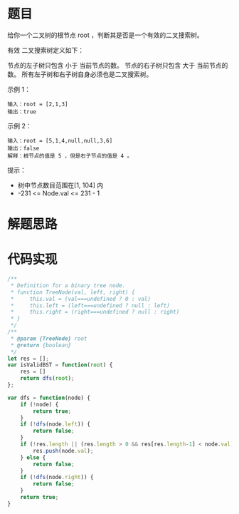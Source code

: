# 题目

给你一个二叉树的根节点 root ，判断其是否是一个有效的二叉搜索树。

有效 二叉搜索树定义如下：

节点的左子树只包含 小于 当前节点的数。
节点的右子树只包含 大于 当前节点的数。
所有左子树和右子树自身必须也是二叉搜索树。

示例 1：

```
输入：root = [2,1,3]
输出：true
```

示例 2：

```
输入：root = [5,1,4,null,null,3,6]
输出：false
解释：根节点的值是 5 ，但是右子节点的值是 4 。
```

提示：

- 树中节点数目范围在[1, 104] 内
- -231 <= Node.val <= 231 - 1

# 解题思路

# 代码实现

```javaScript
/**
 * Definition for a binary tree node.
 * function TreeNode(val, left, right) {
 *     this.val = (val===undefined ? 0 : val)
 *     this.left = (left===undefined ? null : left)
 *     this.right = (right===undefined ? null : right)
 * }
 */
/**
 * @param {TreeNode} root
 * @return {boolean}
 */
let res = [];
var isValidBST = function(root) {
    res = []
    return dfs(root);
};

var dfs = function(node) {
    if (!node) {
        return true;
    }
    if (!dfs(node.left)) {
        return false;
    }
    if (!res.length || (res.length > 0 && res[res.length-1] < node.val)) {
        res.push(node.val);
    } else {
        return false;
    }
    if (!dfs(node.right)) {
        return false;
    }
    return true;
}
```
